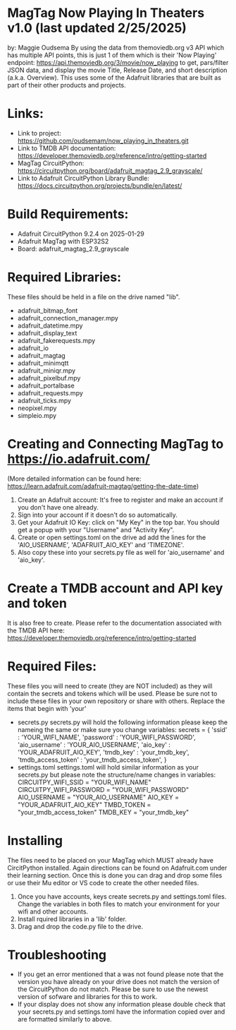 # MagTag Now Playing In Theaters v1.0 (last updated 2/25/2025)
by: Maggie Oudsema
By using the data from themoviedb.org v3 API which has multiple API points, this is just 1 of them which is their 'Now Playing' endpoint: https://api.themoviedb.org/3/movie/now_playing to get, pars/filter JSON data, and display the movie Title, Release Date, and short description (a.k.a. Overview). This uses some of the Adafruit libraries that are built as part of their other products and projects.

# Links:
- Link to project: https://github.com/oudsemam/now_playing_in_theaters.git
- Link to TMDB API documentation: https://developer.themoviedb.org/reference/intro/getting-started
- MagTag CircuitPython: https://circuitpython.org/board/adafruit_magtag_2.9_grayscale/
- Link to Adafruit CircuitPython Library Bundle: https://docs.circuitpython.org/projects/bundle/en/latest/

# Build Requirements:
- Adafruit CircuitPython 9.2.4 on 2025-01-29
- Adafruit MagTag with ESP32S2
- Board: adafruit_magtag_2.9_grayscale


# Required Libraries:
These files should be held in a file on the drive named "lib". 
- adafruit_bitmap_font
- adafruit_connection_manager.mpy
- adafruit_datetime.mpy
- adafruit_display_text
- adafruit_fakerequests.mpy
- adafruit_io
- adafruit_magtag
- adafruit_minimqtt
- adafruit_miniqr.mpy
- adafruit_pixelbuf.mpy
- adafruit_portalbase
- adafruit_requests.mpy
- adafruit_ticks.mpy
- neopixel.mpy
- simpleio.mpy


# Creating and Connecting MagTag to https://io.adafruit.com/ 
(More detailed information can be found here: https://learn.adafruit.com/adafruit-magtag/getting-the-date-time)
1) Create an Adafruit account: It's free to register and make an account if you don't have one already.
2) Sign into your account if it doesn't do so automatically.
3) Get your Adafruit IO Key: click on "My Key" in the top bar. You should get a popup with your "Username" and "Activity Key".
4) Create or open settings.toml on the drive ad add the lines for the 'AIO_USERNAME', 'ADAFRUIT_AIO_KEY' and 'TIMEZONE'.
5) Also copy these into your secrets.py file as well for 'aio_username' and 'aio_key'.


# Create a TMDB account and API key and token 
It is also free to create. Please refer to the documentation associated with the TMDB API here: https://developer.themoviedb.org/reference/intro/getting-started


# Required Files:
These files you will need to create (they are NOT included) as they will contain the secrets and tokens which will be used. Please be sure not to include these files in your own repository or share with others. Replace the items that begin with 'your'
- secrets.py
secrets.py will hold the following information please keep the nameing the same or make sure you change variables:
secrets = {
    'ssid' : 'YOUR_WIFI_NAME',
    'password' : 'YOUR_WIFI_PASSWORD',
    'aio_username' : 'YOUR_AIO_USERNAME',
    'aio_key' : 'YOUR_ADAFRUIT_AIO_KEY',
    'tmdb_key' : 'your_tmdb_key',
    'tmdb_access_token' : 'your_tmdb_access_token',
}
- settings.toml
settings.toml will hold similar information as your secrets.py but please note the structure/name changes in variables:
CIRCUITPY_WIFI_SSID = "YOUR_WIFI_NAME"
CIRCUITPY_WIFI_PASSWORD = "YOUR_WIFI_PASSWORD"
AIO_USERNAME = "YOUR_AIO_USERNAME"
AIO_KEY = "YOUR_ADAFRUIT_AIO_KEY"
TMBD_TOKEN = "your_tmdb_access_token"
TMDB_KEY = "your_tmdb_key"

# Installing
The files need to be placed on your MagTag which MUST already have CircitPython installed. Again directions can be found on Adafruit.com under their learning section. Once this is done you can drag and drop some files or use their Mu editor or VS code to create the other needed files.
1) Once you have accounts, keys create secrets.py and settings.toml files. Change the variables in both files to match your environment for your wifi and other accounts.
2) Install rquired libraries in a 'lib' folder.
3) Drag and drop the code.py file to the drive.

# Troubleshooting
- If you get an error mentioned that a <module> was not found please note that the version you have already on your drive does not match the version of the CircuitPython do not match. Please be sure to use the newest version of sofware and libraries for this to work. 
- If your display does not show any information please double check that your secrets.py and settings.toml have the information copied over and are formatted similarly to above.